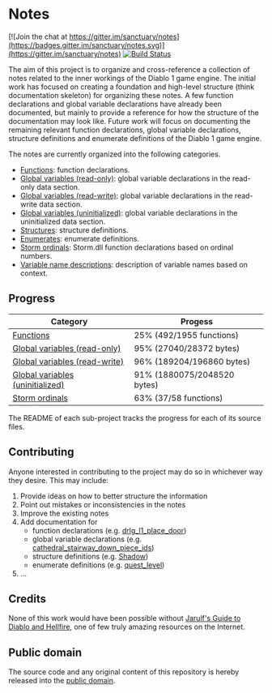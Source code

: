 # Notes

[![Join the chat at https://gitter.im/sanctuary/notes](https://badges.gitter.im/sanctuary/notes.svg)](https://gitter.im/sanctuary/notes)
[![Build Status](https://travis-ci.org/sanctuary/notes.svg)](https://travis-ci.org/sanctuary/notes)

The aim of this project is to organize and cross-reference a collection of notes related to the inner workings of the Diablo 1 game engine. The initial work has focused on creating a foundation and high-level structure (think documentation skeleton) for organizing these notes. A few function declarations and global variable declarations have already been documented, but mainly to provide a reference for how the structure of the documentation may look like. Future work will focus on documenting the remaining relevant function declarations, global variable declarations, structure definitions and enumerate definitions of the Diablo 1 game engine.

The notes are currently organized into the following categories.

* [Functions](funcs/README.md): function declarations.
* [Global variables (read-only)](rdata/README.md): global variable declarations in the read-only data section.
* [Global variables (read-write)](data/README.md): global variable declarations in the read-write data section.
* [Global variables (uninitialized)](bss/README.md): global variable declarations in the uninitialized data section.
* [Structures](structs.h): structure definitions.
* [Enumerates](enums.h): enumerate definitions.
* [Storm ordinals](storm.h): Storm.dll function declarations based on ordinal numbers.
* [Variable name descriptions](name_desc.md): description of variable names based on context.

## Progress

| Category                                          | Progess                        |
|---------------------------------------------------|--------------------------------|
| [Functions](funcs/README.md)                      | 25% (492/1955 functions)       |
| [Global variables (read-only)](rdata/README.md)   | 95% (27040/28372 bytes)        |
| [Global variables (read-write)](data/README.md)   | 96% (189204/196860 bytes)      |
| [Global variables (uninitialized)](bss/README.md) | 91% (1880075/2048520 bytes)    |
| [Storm ordinals](storm.md)                        | 63% (37/58 functions)          |

The README of each sub-project tracks the progress for each of its source files.

## Contributing

Anyone interested in contributing to the project may do so in whichever way they desire. This may include:

1. Provide ideas on how to better structure the information
2. Point out mistakes or inconsistencies in the notes
3. Improve the existing notes
4. Add documentation for
	- function declarations (e.g. [drlg_l1_place_door](https://github.com/sanctuary/notes/blob/master/funcs/drlg_l1.cpp#0x40b56f))
	- global variable declarations (e.g. [cathedral_stairway_down_piece_ids](https://github.com/sanctuary/notes/blob/master/data/trigs.cpp#0x4b3008))
	- structure definitions (e.g. [Shadow](https://github.com/sanctuary/notes/blob/master/structs.h#shadow))
	- enumerate definitions (e.g. [quest_level](https://github.com/sanctuary/notes/blob/master/enums.h#quest_level))
5. ...

## Credits

None of this work would have been possible without [Jarulf's Guide to Diablo and Hellfire](http://www.lurkerlounge.com/diablo/jarulf/jarulf162.pdf), one of few truly amazing resources on the Internet.

## Public domain

The source code and any original content of this repository is hereby released into the [public domain].

[public domain]: https://creativecommons.org/publicdomain/zero/1.0/
